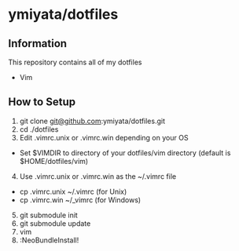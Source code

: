 ymiyata/dotfiles
========

Information
--------
This repository contains all of my dotfiles

- Vim

How to Setup
--------
1. git clone git@github.com:ymiyata/dotfiles.git
2. cd ./dotfiles
3. Edit .vimrc.unix or .vimrc.win depending on your OS
 - Set $VIMDIR to directory of your dotfiles/vim directory (default is $HOME/dotfiles/vim)
4. Use .vimrc.unix or .vimrc.win as the ~/.vimrc file
 - cp .vimrc.unix ~/.vimrc (for Unix)
 - cp .vimrc.win ~/_vimrc (for Windows)
5. git submodule init
6. git submodule update
7. vim
8. :NeoBundleInstall!
